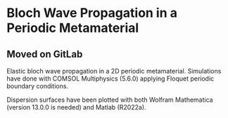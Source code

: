 # Bloch Wave Propagation in a Periodic Metamaterial

## Moved on GitLab [](https://gitlab.com/anzo559/2D_bloch_wave_propagation_metamaterial)

Elastic bloch wave propagation in a 2D periodic metamaterial. Simulations have done with COMSOL Multiphysics (5.6.0) applying Floquet periodic boundary conditions.

Dispersion surfaces have been plotted with both Wolfram Mathematica (version 13.0.0 is needed) and Matlab (R2022a).
